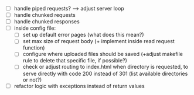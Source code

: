 - [ ] handle piped requests? --> adjust server loop
- [ ] handle chunked requests
- [ ] handle chunked responses
- [ ] inside config file:
	- [ ] set up default error pages (what does this mean?)
	- [ ] set max size of request body (+ implement inside read request function)
	- [ ] configure where uploaded files should be saved (+adjust makefile rule to delete that specific file, if possible?)
	- [ ] check or adjust routing to index.html when directory is requested, to serve directly with code 200 instead of 301 (list available directories or not?)
- [ ] refactor logic with exceptions instead of return values